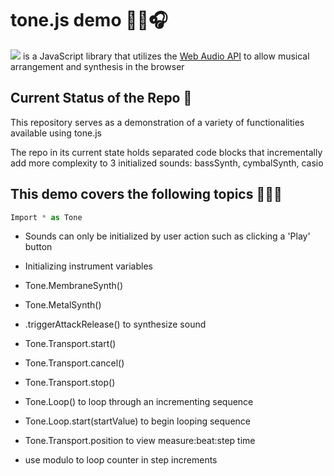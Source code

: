 # tone.js demo 🎵🎹🎧

[![](https://img.shields.io/badge/tone.js-F734D7?style=for-the-badge)](https://tonejs.github.io/) is a JavaScript library that utilizes the [Web Audio API](https://developer.mozilla.org/en-US/docs/Web/API/Web_Audio_API) to allow musical arrangement and synthesis in the browser

## Current Status of the Repo 🤔

This repository serves as a demonstration of a variety of functionalities available using tone.js

The repo in its current state holds separated code blocks that incrementally add more complexity to 3 initialized sounds: bassSynth, cymbalSynth, casio

## This demo covers the following topics 🧑🏻‍🏫

```js
Import * as Tone
```

- Sounds can only be initialized by user action such as clicking a 'Play' button

- Initializing instrument variables

- Tone.MembraneSynth()

- Tone.MetalSynth()

- .triggerAttackRelease() to synthesize sound

- Tone.Transport.start()

- Tone.Transport.cancel()

- Tone.Transport.stop()

- Tone.Loop() to loop through an incrementing sequence

- Tone.Loop.start(startValue) to begin looping sequence

- Tone.Transport.position to view measure:beat:step time

- use modulo to loop counter in step increments
